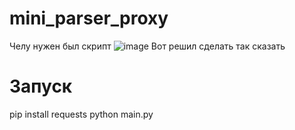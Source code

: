 # mini_parser_proxy
Челу нужен был скрипт 
![image](https://user-images.githubusercontent.com/91815912/194720252-04d7e2e7-0127-427a-8bf0-60a8024c44c0.png)
Вот решил сделать так сказать

# Запуск
  pip install requests
  python main.py
